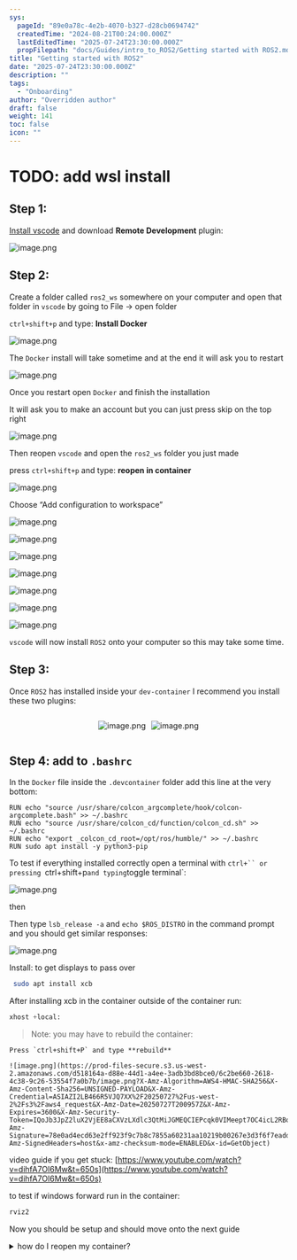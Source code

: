 ```yaml
---
sys:
  pageId: "89e0a78c-4e2b-4070-b327-d28cb0694742"
  createdTime: "2024-08-21T00:24:00.000Z"
  lastEditedTime: "2025-07-24T23:30:00.000Z"
  propFilepath: "docs/Guides/intro_to_ROS2/Getting started with ROS2.md"
title: "Getting started with ROS2"
date: "2025-07-24T23:30:00.000Z"
description: ""
tags:
  - "Onboarding"
author: "Overridden author"
draft: false
weight: 141
toc: false
icon: ""
---
```


# TODO: add wsl install

## Step 1:

[Install vscode](https://code.visualstudio.com/download) and download **Remote Development** plugin:

![image.png](https://prod-files-secure.s3.us-west-2.amazonaws.com/d518164a-d88e-44d1-a4ee-3adb3bd8bce0/efb52993-1881-4a40-b95e-6f020334f022/image.png?X-Amz-Algorithm=AWS4-HMAC-SHA256&X-Amz-Content-Sha256=UNSIGNED-PAYLOAD&X-Amz-Credential=ASIAZI2LB4667YS4WK47%2F20250727%2Fus-west-2%2Fs3%2Faws4_request&X-Amz-Date=20250727T200952Z&X-Amz-Expires=3600&X-Amz-Security-Token=IQoJb3JpZ2luX2VjEE8aCXVzLXdlc3QtMiJGMEQCIA1BJvqrZF%2Fb6c1icw9KTi4z1CWiASxDhm2dBP5YuobHAiBMg%2FR0nI8cllShZrCtqhKAC1op%2F3gLUEDd47BvN%2FuQAyr%2FAwh4EAAaDDYzNzQyMzE4MzgwNSIMI%2BUvaCJouX8Km8pkKtwD4AZadpcd3nGv82lFU8%2Bg6rKjnBevlylhkRY5Gf5yV7zcHI0PAspYIRe4t%2Fd5V1qBaQKWB1iJOTtyXwexkzGRqIUQdGnfSOP6OBPStkSFhUj7kI5smd6sMs5MNuY95vOl%2F905J%2FOI8nxkgDJyS2lu1SDs%2FqbyBEUTyQGR8Up948N3rJU4SZ6nyaKQlfAe1QZ1y6%2FPOwx1xgkYDxOL6HS%2Boxt%2BDyyBaQcuhTTFqlyjqqof1NxnNpzxmPxpIOU1uYjOlfNS6rwkWHaO5Aq2XFwTpYb7qVRjw7iYGk4EzX8LUvN2XaWe0gYrUGPozOfluCbqhZWMHV%2ByvXZpBsIDcmV7bI1fWx%2B%2FbYFfXF69YSeH%2FvOhM2Z1cP9yPtqwbN9g8qDZ%2BBkzJhRky5Ip348TeK6Z3sFTiLKQohZVrPRIAfFHs1LQ7%2BhsXOSUXVZevzdmDJxZKlC5YZG2hkWJTElhUX9IN3aKPk%2FJCA53sBsEFOWGRQrPaYfGnULsYWXgu0PMAQLD5yJWv9AAirwNA5EGzDwbFerZSDEHJCtXGghOvBDBXf264CtPvH1Gg63kCBvYa1I1X0ZIDqutX79%2FT94u8oEJTjcRnfAoTNbergzJnW5rF0OM1%2B82pHVUayFFPpMwlYOZxAY6pgFv3CDzF92ljaUJY9Et0qeMl0%2BOh6T%2FCb2xn2mCquocsbXqxOhNPLt7lyRqS6rWeEf3PFljUphKwEr17K5Yhv0bUT19%2BR4l6vBGjPe92InnNNL2OLY%2FK9WQs0aaCS1DCo4Iaj8BHg2qPjj8TPjAxi7Ach1%2F5O11fMUDfvheUvdW%2BokInLp%2BUa2Sgp6mcqLTapb5JnCQMsPG45dKtZvrKVlAF%2BVFbfTG&X-Amz-Signature=eaf4db6a5552cf7400d3e61b64d380d08f25c24a6304cf2c3accf833193a2638&X-Amz-SignedHeaders=host&x-amz-checksum-mode=ENABLED&x-id=GetObject)

## Step 2:

Create a folder called `ros2_ws` somewhere on your computer and open that folder in `vscode` by going to File → open folder 

`ctrl+shift+p` and type: **Install Docker**

![image.png](https://prod-files-secure.s3.us-west-2.amazonaws.com/d518164a-d88e-44d1-a4ee-3adb3bd8bce0/2269dc0e-1cd5-47ff-bceb-c04ad9b2eab0/image.png?X-Amz-Algorithm=AWS4-HMAC-SHA256&X-Amz-Content-Sha256=UNSIGNED-PAYLOAD&X-Amz-Credential=ASIAZI2LB4667YS4WK47%2F20250727%2Fus-west-2%2Fs3%2Faws4_request&X-Amz-Date=20250727T200952Z&X-Amz-Expires=3600&X-Amz-Security-Token=IQoJb3JpZ2luX2VjEE8aCXVzLXdlc3QtMiJGMEQCIA1BJvqrZF%2Fb6c1icw9KTi4z1CWiASxDhm2dBP5YuobHAiBMg%2FR0nI8cllShZrCtqhKAC1op%2F3gLUEDd47BvN%2FuQAyr%2FAwh4EAAaDDYzNzQyMzE4MzgwNSIMI%2BUvaCJouX8Km8pkKtwD4AZadpcd3nGv82lFU8%2Bg6rKjnBevlylhkRY5Gf5yV7zcHI0PAspYIRe4t%2Fd5V1qBaQKWB1iJOTtyXwexkzGRqIUQdGnfSOP6OBPStkSFhUj7kI5smd6sMs5MNuY95vOl%2F905J%2FOI8nxkgDJyS2lu1SDs%2FqbyBEUTyQGR8Up948N3rJU4SZ6nyaKQlfAe1QZ1y6%2FPOwx1xgkYDxOL6HS%2Boxt%2BDyyBaQcuhTTFqlyjqqof1NxnNpzxmPxpIOU1uYjOlfNS6rwkWHaO5Aq2XFwTpYb7qVRjw7iYGk4EzX8LUvN2XaWe0gYrUGPozOfluCbqhZWMHV%2ByvXZpBsIDcmV7bI1fWx%2B%2FbYFfXF69YSeH%2FvOhM2Z1cP9yPtqwbN9g8qDZ%2BBkzJhRky5Ip348TeK6Z3sFTiLKQohZVrPRIAfFHs1LQ7%2BhsXOSUXVZevzdmDJxZKlC5YZG2hkWJTElhUX9IN3aKPk%2FJCA53sBsEFOWGRQrPaYfGnULsYWXgu0PMAQLD5yJWv9AAirwNA5EGzDwbFerZSDEHJCtXGghOvBDBXf264CtPvH1Gg63kCBvYa1I1X0ZIDqutX79%2FT94u8oEJTjcRnfAoTNbergzJnW5rF0OM1%2B82pHVUayFFPpMwlYOZxAY6pgFv3CDzF92ljaUJY9Et0qeMl0%2BOh6T%2FCb2xn2mCquocsbXqxOhNPLt7lyRqS6rWeEf3PFljUphKwEr17K5Yhv0bUT19%2BR4l6vBGjPe92InnNNL2OLY%2FK9WQs0aaCS1DCo4Iaj8BHg2qPjj8TPjAxi7Ach1%2F5O11fMUDfvheUvdW%2BokInLp%2BUa2Sgp6mcqLTapb5JnCQMsPG45dKtZvrKVlAF%2BVFbfTG&X-Amz-Signature=ec7db3c8b14d7bd229d4eb55de8cf2330e752c15388fd5f11fe3ed1bed74ce0c&X-Amz-SignedHeaders=host&x-amz-checksum-mode=ENABLED&x-id=GetObject)

The `Docker` install will take sometime and at the end it will ask you to restart

![image.png](https://prod-files-secure.s3.us-west-2.amazonaws.com/d518164a-d88e-44d1-a4ee-3adb3bd8bce0/ed233f78-be33-4b1f-b89c-9c346c0e961e/image.png?X-Amz-Algorithm=AWS4-HMAC-SHA256&X-Amz-Content-Sha256=UNSIGNED-PAYLOAD&X-Amz-Credential=ASIAZI2LB4667YS4WK47%2F20250727%2Fus-west-2%2Fs3%2Faws4_request&X-Amz-Date=20250727T200952Z&X-Amz-Expires=3600&X-Amz-Security-Token=IQoJb3JpZ2luX2VjEE8aCXVzLXdlc3QtMiJGMEQCIA1BJvqrZF%2Fb6c1icw9KTi4z1CWiASxDhm2dBP5YuobHAiBMg%2FR0nI8cllShZrCtqhKAC1op%2F3gLUEDd47BvN%2FuQAyr%2FAwh4EAAaDDYzNzQyMzE4MzgwNSIMI%2BUvaCJouX8Km8pkKtwD4AZadpcd3nGv82lFU8%2Bg6rKjnBevlylhkRY5Gf5yV7zcHI0PAspYIRe4t%2Fd5V1qBaQKWB1iJOTtyXwexkzGRqIUQdGnfSOP6OBPStkSFhUj7kI5smd6sMs5MNuY95vOl%2F905J%2FOI8nxkgDJyS2lu1SDs%2FqbyBEUTyQGR8Up948N3rJU4SZ6nyaKQlfAe1QZ1y6%2FPOwx1xgkYDxOL6HS%2Boxt%2BDyyBaQcuhTTFqlyjqqof1NxnNpzxmPxpIOU1uYjOlfNS6rwkWHaO5Aq2XFwTpYb7qVRjw7iYGk4EzX8LUvN2XaWe0gYrUGPozOfluCbqhZWMHV%2ByvXZpBsIDcmV7bI1fWx%2B%2FbYFfXF69YSeH%2FvOhM2Z1cP9yPtqwbN9g8qDZ%2BBkzJhRky5Ip348TeK6Z3sFTiLKQohZVrPRIAfFHs1LQ7%2BhsXOSUXVZevzdmDJxZKlC5YZG2hkWJTElhUX9IN3aKPk%2FJCA53sBsEFOWGRQrPaYfGnULsYWXgu0PMAQLD5yJWv9AAirwNA5EGzDwbFerZSDEHJCtXGghOvBDBXf264CtPvH1Gg63kCBvYa1I1X0ZIDqutX79%2FT94u8oEJTjcRnfAoTNbergzJnW5rF0OM1%2B82pHVUayFFPpMwlYOZxAY6pgFv3CDzF92ljaUJY9Et0qeMl0%2BOh6T%2FCb2xn2mCquocsbXqxOhNPLt7lyRqS6rWeEf3PFljUphKwEr17K5Yhv0bUT19%2BR4l6vBGjPe92InnNNL2OLY%2FK9WQs0aaCS1DCo4Iaj8BHg2qPjj8TPjAxi7Ach1%2F5O11fMUDfvheUvdW%2BokInLp%2BUa2Sgp6mcqLTapb5JnCQMsPG45dKtZvrKVlAF%2BVFbfTG&X-Amz-Signature=a6e0e65742886963075a6d88b54054fb249f833f9b9eb229a6479b84f7b9486c&X-Amz-SignedHeaders=host&x-amz-checksum-mode=ENABLED&x-id=GetObject)

Once you restart open `Docker` and finish the installation

It will ask you to make an account but you can just press skip on the top right

![image.png](https://prod-files-secure.s3.us-west-2.amazonaws.com/d518164a-d88e-44d1-a4ee-3adb3bd8bce0/21010ad9-1659-4fd9-9f59-9932a09b2a3d/image.png?X-Amz-Algorithm=AWS4-HMAC-SHA256&X-Amz-Content-Sha256=UNSIGNED-PAYLOAD&X-Amz-Credential=ASIAZI2LB4667YS4WK47%2F20250727%2Fus-west-2%2Fs3%2Faws4_request&X-Amz-Date=20250727T200952Z&X-Amz-Expires=3600&X-Amz-Security-Token=IQoJb3JpZ2luX2VjEE8aCXVzLXdlc3QtMiJGMEQCIA1BJvqrZF%2Fb6c1icw9KTi4z1CWiASxDhm2dBP5YuobHAiBMg%2FR0nI8cllShZrCtqhKAC1op%2F3gLUEDd47BvN%2FuQAyr%2FAwh4EAAaDDYzNzQyMzE4MzgwNSIMI%2BUvaCJouX8Km8pkKtwD4AZadpcd3nGv82lFU8%2Bg6rKjnBevlylhkRY5Gf5yV7zcHI0PAspYIRe4t%2Fd5V1qBaQKWB1iJOTtyXwexkzGRqIUQdGnfSOP6OBPStkSFhUj7kI5smd6sMs5MNuY95vOl%2F905J%2FOI8nxkgDJyS2lu1SDs%2FqbyBEUTyQGR8Up948N3rJU4SZ6nyaKQlfAe1QZ1y6%2FPOwx1xgkYDxOL6HS%2Boxt%2BDyyBaQcuhTTFqlyjqqof1NxnNpzxmPxpIOU1uYjOlfNS6rwkWHaO5Aq2XFwTpYb7qVRjw7iYGk4EzX8LUvN2XaWe0gYrUGPozOfluCbqhZWMHV%2ByvXZpBsIDcmV7bI1fWx%2B%2FbYFfXF69YSeH%2FvOhM2Z1cP9yPtqwbN9g8qDZ%2BBkzJhRky5Ip348TeK6Z3sFTiLKQohZVrPRIAfFHs1LQ7%2BhsXOSUXVZevzdmDJxZKlC5YZG2hkWJTElhUX9IN3aKPk%2FJCA53sBsEFOWGRQrPaYfGnULsYWXgu0PMAQLD5yJWv9AAirwNA5EGzDwbFerZSDEHJCtXGghOvBDBXf264CtPvH1Gg63kCBvYa1I1X0ZIDqutX79%2FT94u8oEJTjcRnfAoTNbergzJnW5rF0OM1%2B82pHVUayFFPpMwlYOZxAY6pgFv3CDzF92ljaUJY9Et0qeMl0%2BOh6T%2FCb2xn2mCquocsbXqxOhNPLt7lyRqS6rWeEf3PFljUphKwEr17K5Yhv0bUT19%2BR4l6vBGjPe92InnNNL2OLY%2FK9WQs0aaCS1DCo4Iaj8BHg2qPjj8TPjAxi7Ach1%2F5O11fMUDfvheUvdW%2BokInLp%2BUa2Sgp6mcqLTapb5JnCQMsPG45dKtZvrKVlAF%2BVFbfTG&X-Amz-Signature=9598e288a5053019a4e14ed19910ac4fa8e99eef158f0c23f95d97dedfca090f&X-Amz-SignedHeaders=host&x-amz-checksum-mode=ENABLED&x-id=GetObject)

Then reopen `vscode` and open the `ros2_ws` folder you just made

press `ctrl+shift+p` and type: **reopen in container**

![image.png](https://prod-files-secure.s3.us-west-2.amazonaws.com/d518164a-d88e-44d1-a4ee-3adb3bd8bce0/4e93b8c2-41ad-488c-8095-c74205196118/image.png?X-Amz-Algorithm=AWS4-HMAC-SHA256&X-Amz-Content-Sha256=UNSIGNED-PAYLOAD&X-Amz-Credential=ASIAZI2LB4667YS4WK47%2F20250727%2Fus-west-2%2Fs3%2Faws4_request&X-Amz-Date=20250727T200952Z&X-Amz-Expires=3600&X-Amz-Security-Token=IQoJb3JpZ2luX2VjEE8aCXVzLXdlc3QtMiJGMEQCIA1BJvqrZF%2Fb6c1icw9KTi4z1CWiASxDhm2dBP5YuobHAiBMg%2FR0nI8cllShZrCtqhKAC1op%2F3gLUEDd47BvN%2FuQAyr%2FAwh4EAAaDDYzNzQyMzE4MzgwNSIMI%2BUvaCJouX8Km8pkKtwD4AZadpcd3nGv82lFU8%2Bg6rKjnBevlylhkRY5Gf5yV7zcHI0PAspYIRe4t%2Fd5V1qBaQKWB1iJOTtyXwexkzGRqIUQdGnfSOP6OBPStkSFhUj7kI5smd6sMs5MNuY95vOl%2F905J%2FOI8nxkgDJyS2lu1SDs%2FqbyBEUTyQGR8Up948N3rJU4SZ6nyaKQlfAe1QZ1y6%2FPOwx1xgkYDxOL6HS%2Boxt%2BDyyBaQcuhTTFqlyjqqof1NxnNpzxmPxpIOU1uYjOlfNS6rwkWHaO5Aq2XFwTpYb7qVRjw7iYGk4EzX8LUvN2XaWe0gYrUGPozOfluCbqhZWMHV%2ByvXZpBsIDcmV7bI1fWx%2B%2FbYFfXF69YSeH%2FvOhM2Z1cP9yPtqwbN9g8qDZ%2BBkzJhRky5Ip348TeK6Z3sFTiLKQohZVrPRIAfFHs1LQ7%2BhsXOSUXVZevzdmDJxZKlC5YZG2hkWJTElhUX9IN3aKPk%2FJCA53sBsEFOWGRQrPaYfGnULsYWXgu0PMAQLD5yJWv9AAirwNA5EGzDwbFerZSDEHJCtXGghOvBDBXf264CtPvH1Gg63kCBvYa1I1X0ZIDqutX79%2FT94u8oEJTjcRnfAoTNbergzJnW5rF0OM1%2B82pHVUayFFPpMwlYOZxAY6pgFv3CDzF92ljaUJY9Et0qeMl0%2BOh6T%2FCb2xn2mCquocsbXqxOhNPLt7lyRqS6rWeEf3PFljUphKwEr17K5Yhv0bUT19%2BR4l6vBGjPe92InnNNL2OLY%2FK9WQs0aaCS1DCo4Iaj8BHg2qPjj8TPjAxi7Ach1%2F5O11fMUDfvheUvdW%2BokInLp%2BUa2Sgp6mcqLTapb5JnCQMsPG45dKtZvrKVlAF%2BVFbfTG&X-Amz-Signature=60f820b610f7b277afa805a69d835a88776e79a395ab7ce2662231ba6cf30232&X-Amz-SignedHeaders=host&x-amz-checksum-mode=ENABLED&x-id=GetObject)

Choose “Add configuration to workspace”

![image.png](https://prod-files-secure.s3.us-west-2.amazonaws.com/d518164a-d88e-44d1-a4ee-3adb3bd8bce0/9560b282-5060-4989-ba37-97e7b2c22476/image.png?X-Amz-Algorithm=AWS4-HMAC-SHA256&X-Amz-Content-Sha256=UNSIGNED-PAYLOAD&X-Amz-Credential=ASIAZI2LB4667YS4WK47%2F20250727%2Fus-west-2%2Fs3%2Faws4_request&X-Amz-Date=20250727T200952Z&X-Amz-Expires=3600&X-Amz-Security-Token=IQoJb3JpZ2luX2VjEE8aCXVzLXdlc3QtMiJGMEQCIA1BJvqrZF%2Fb6c1icw9KTi4z1CWiASxDhm2dBP5YuobHAiBMg%2FR0nI8cllShZrCtqhKAC1op%2F3gLUEDd47BvN%2FuQAyr%2FAwh4EAAaDDYzNzQyMzE4MzgwNSIMI%2BUvaCJouX8Km8pkKtwD4AZadpcd3nGv82lFU8%2Bg6rKjnBevlylhkRY5Gf5yV7zcHI0PAspYIRe4t%2Fd5V1qBaQKWB1iJOTtyXwexkzGRqIUQdGnfSOP6OBPStkSFhUj7kI5smd6sMs5MNuY95vOl%2F905J%2FOI8nxkgDJyS2lu1SDs%2FqbyBEUTyQGR8Up948N3rJU4SZ6nyaKQlfAe1QZ1y6%2FPOwx1xgkYDxOL6HS%2Boxt%2BDyyBaQcuhTTFqlyjqqof1NxnNpzxmPxpIOU1uYjOlfNS6rwkWHaO5Aq2XFwTpYb7qVRjw7iYGk4EzX8LUvN2XaWe0gYrUGPozOfluCbqhZWMHV%2ByvXZpBsIDcmV7bI1fWx%2B%2FbYFfXF69YSeH%2FvOhM2Z1cP9yPtqwbN9g8qDZ%2BBkzJhRky5Ip348TeK6Z3sFTiLKQohZVrPRIAfFHs1LQ7%2BhsXOSUXVZevzdmDJxZKlC5YZG2hkWJTElhUX9IN3aKPk%2FJCA53sBsEFOWGRQrPaYfGnULsYWXgu0PMAQLD5yJWv9AAirwNA5EGzDwbFerZSDEHJCtXGghOvBDBXf264CtPvH1Gg63kCBvYa1I1X0ZIDqutX79%2FT94u8oEJTjcRnfAoTNbergzJnW5rF0OM1%2B82pHVUayFFPpMwlYOZxAY6pgFv3CDzF92ljaUJY9Et0qeMl0%2BOh6T%2FCb2xn2mCquocsbXqxOhNPLt7lyRqS6rWeEf3PFljUphKwEr17K5Yhv0bUT19%2BR4l6vBGjPe92InnNNL2OLY%2FK9WQs0aaCS1DCo4Iaj8BHg2qPjj8TPjAxi7Ach1%2F5O11fMUDfvheUvdW%2BokInLp%2BUa2Sgp6mcqLTapb5JnCQMsPG45dKtZvrKVlAF%2BVFbfTG&X-Amz-Signature=65f603972d11359562f33464f3fcdc0ec7d6461d65f36ac027dcd63a8a17c1b4&X-Amz-SignedHeaders=host&x-amz-checksum-mode=ENABLED&x-id=GetObject)

![image.png](https://prod-files-secure.s3.us-west-2.amazonaws.com/d518164a-d88e-44d1-a4ee-3adb3bd8bce0/2ee63f81-886b-48e8-a553-dc6e5eac99e4/image.png?X-Amz-Algorithm=AWS4-HMAC-SHA256&X-Amz-Content-Sha256=UNSIGNED-PAYLOAD&X-Amz-Credential=ASIAZI2LB4667YS4WK47%2F20250727%2Fus-west-2%2Fs3%2Faws4_request&X-Amz-Date=20250727T200952Z&X-Amz-Expires=3600&X-Amz-Security-Token=IQoJb3JpZ2luX2VjEE8aCXVzLXdlc3QtMiJGMEQCIA1BJvqrZF%2Fb6c1icw9KTi4z1CWiASxDhm2dBP5YuobHAiBMg%2FR0nI8cllShZrCtqhKAC1op%2F3gLUEDd47BvN%2FuQAyr%2FAwh4EAAaDDYzNzQyMzE4MzgwNSIMI%2BUvaCJouX8Km8pkKtwD4AZadpcd3nGv82lFU8%2Bg6rKjnBevlylhkRY5Gf5yV7zcHI0PAspYIRe4t%2Fd5V1qBaQKWB1iJOTtyXwexkzGRqIUQdGnfSOP6OBPStkSFhUj7kI5smd6sMs5MNuY95vOl%2F905J%2FOI8nxkgDJyS2lu1SDs%2FqbyBEUTyQGR8Up948N3rJU4SZ6nyaKQlfAe1QZ1y6%2FPOwx1xgkYDxOL6HS%2Boxt%2BDyyBaQcuhTTFqlyjqqof1NxnNpzxmPxpIOU1uYjOlfNS6rwkWHaO5Aq2XFwTpYb7qVRjw7iYGk4EzX8LUvN2XaWe0gYrUGPozOfluCbqhZWMHV%2ByvXZpBsIDcmV7bI1fWx%2B%2FbYFfXF69YSeH%2FvOhM2Z1cP9yPtqwbN9g8qDZ%2BBkzJhRky5Ip348TeK6Z3sFTiLKQohZVrPRIAfFHs1LQ7%2BhsXOSUXVZevzdmDJxZKlC5YZG2hkWJTElhUX9IN3aKPk%2FJCA53sBsEFOWGRQrPaYfGnULsYWXgu0PMAQLD5yJWv9AAirwNA5EGzDwbFerZSDEHJCtXGghOvBDBXf264CtPvH1Gg63kCBvYa1I1X0ZIDqutX79%2FT94u8oEJTjcRnfAoTNbergzJnW5rF0OM1%2B82pHVUayFFPpMwlYOZxAY6pgFv3CDzF92ljaUJY9Et0qeMl0%2BOh6T%2FCb2xn2mCquocsbXqxOhNPLt7lyRqS6rWeEf3PFljUphKwEr17K5Yhv0bUT19%2BR4l6vBGjPe92InnNNL2OLY%2FK9WQs0aaCS1DCo4Iaj8BHg2qPjj8TPjAxi7Ach1%2F5O11fMUDfvheUvdW%2BokInLp%2BUa2Sgp6mcqLTapb5JnCQMsPG45dKtZvrKVlAF%2BVFbfTG&X-Amz-Signature=f2f15c02ca8df4b1d6d0a727565a0cd5e0452a20e11cd7d272a69818313806f5&X-Amz-SignedHeaders=host&x-amz-checksum-mode=ENABLED&x-id=GetObject)

![image.png](https://prod-files-secure.s3.us-west-2.amazonaws.com/d518164a-d88e-44d1-a4ee-3adb3bd8bce0/e0fd626c-c8b6-4b2c-95d1-fa4c26514504/image.png?X-Amz-Algorithm=AWS4-HMAC-SHA256&X-Amz-Content-Sha256=UNSIGNED-PAYLOAD&X-Amz-Credential=ASIAZI2LB4667YS4WK47%2F20250727%2Fus-west-2%2Fs3%2Faws4_request&X-Amz-Date=20250727T200952Z&X-Amz-Expires=3600&X-Amz-Security-Token=IQoJb3JpZ2luX2VjEE8aCXVzLXdlc3QtMiJGMEQCIA1BJvqrZF%2Fb6c1icw9KTi4z1CWiASxDhm2dBP5YuobHAiBMg%2FR0nI8cllShZrCtqhKAC1op%2F3gLUEDd47BvN%2FuQAyr%2FAwh4EAAaDDYzNzQyMzE4MzgwNSIMI%2BUvaCJouX8Km8pkKtwD4AZadpcd3nGv82lFU8%2Bg6rKjnBevlylhkRY5Gf5yV7zcHI0PAspYIRe4t%2Fd5V1qBaQKWB1iJOTtyXwexkzGRqIUQdGnfSOP6OBPStkSFhUj7kI5smd6sMs5MNuY95vOl%2F905J%2FOI8nxkgDJyS2lu1SDs%2FqbyBEUTyQGR8Up948N3rJU4SZ6nyaKQlfAe1QZ1y6%2FPOwx1xgkYDxOL6HS%2Boxt%2BDyyBaQcuhTTFqlyjqqof1NxnNpzxmPxpIOU1uYjOlfNS6rwkWHaO5Aq2XFwTpYb7qVRjw7iYGk4EzX8LUvN2XaWe0gYrUGPozOfluCbqhZWMHV%2ByvXZpBsIDcmV7bI1fWx%2B%2FbYFfXF69YSeH%2FvOhM2Z1cP9yPtqwbN9g8qDZ%2BBkzJhRky5Ip348TeK6Z3sFTiLKQohZVrPRIAfFHs1LQ7%2BhsXOSUXVZevzdmDJxZKlC5YZG2hkWJTElhUX9IN3aKPk%2FJCA53sBsEFOWGRQrPaYfGnULsYWXgu0PMAQLD5yJWv9AAirwNA5EGzDwbFerZSDEHJCtXGghOvBDBXf264CtPvH1Gg63kCBvYa1I1X0ZIDqutX79%2FT94u8oEJTjcRnfAoTNbergzJnW5rF0OM1%2B82pHVUayFFPpMwlYOZxAY6pgFv3CDzF92ljaUJY9Et0qeMl0%2BOh6T%2FCb2xn2mCquocsbXqxOhNPLt7lyRqS6rWeEf3PFljUphKwEr17K5Yhv0bUT19%2BR4l6vBGjPe92InnNNL2OLY%2FK9WQs0aaCS1DCo4Iaj8BHg2qPjj8TPjAxi7Ach1%2F5O11fMUDfvheUvdW%2BokInLp%2BUa2Sgp6mcqLTapb5JnCQMsPG45dKtZvrKVlAF%2BVFbfTG&X-Amz-Signature=8887e7390d337c30006387eaf9c09827ed5cca763a542c74d5e3d4c544ca7848&X-Amz-SignedHeaders=host&x-amz-checksum-mode=ENABLED&x-id=GetObject)

![image.png](https://prod-files-secure.s3.us-west-2.amazonaws.com/d518164a-d88e-44d1-a4ee-3adb3bd8bce0/a2e13f50-d2ab-4719-a4c2-7ced634bfc9d/image.png?X-Amz-Algorithm=AWS4-HMAC-SHA256&X-Amz-Content-Sha256=UNSIGNED-PAYLOAD&X-Amz-Credential=ASIAZI2LB4667YS4WK47%2F20250727%2Fus-west-2%2Fs3%2Faws4_request&X-Amz-Date=20250727T200952Z&X-Amz-Expires=3600&X-Amz-Security-Token=IQoJb3JpZ2luX2VjEE8aCXVzLXdlc3QtMiJGMEQCIA1BJvqrZF%2Fb6c1icw9KTi4z1CWiASxDhm2dBP5YuobHAiBMg%2FR0nI8cllShZrCtqhKAC1op%2F3gLUEDd47BvN%2FuQAyr%2FAwh4EAAaDDYzNzQyMzE4MzgwNSIMI%2BUvaCJouX8Km8pkKtwD4AZadpcd3nGv82lFU8%2Bg6rKjnBevlylhkRY5Gf5yV7zcHI0PAspYIRe4t%2Fd5V1qBaQKWB1iJOTtyXwexkzGRqIUQdGnfSOP6OBPStkSFhUj7kI5smd6sMs5MNuY95vOl%2F905J%2FOI8nxkgDJyS2lu1SDs%2FqbyBEUTyQGR8Up948N3rJU4SZ6nyaKQlfAe1QZ1y6%2FPOwx1xgkYDxOL6HS%2Boxt%2BDyyBaQcuhTTFqlyjqqof1NxnNpzxmPxpIOU1uYjOlfNS6rwkWHaO5Aq2XFwTpYb7qVRjw7iYGk4EzX8LUvN2XaWe0gYrUGPozOfluCbqhZWMHV%2ByvXZpBsIDcmV7bI1fWx%2B%2FbYFfXF69YSeH%2FvOhM2Z1cP9yPtqwbN9g8qDZ%2BBkzJhRky5Ip348TeK6Z3sFTiLKQohZVrPRIAfFHs1LQ7%2BhsXOSUXVZevzdmDJxZKlC5YZG2hkWJTElhUX9IN3aKPk%2FJCA53sBsEFOWGRQrPaYfGnULsYWXgu0PMAQLD5yJWv9AAirwNA5EGzDwbFerZSDEHJCtXGghOvBDBXf264CtPvH1Gg63kCBvYa1I1X0ZIDqutX79%2FT94u8oEJTjcRnfAoTNbergzJnW5rF0OM1%2B82pHVUayFFPpMwlYOZxAY6pgFv3CDzF92ljaUJY9Et0qeMl0%2BOh6T%2FCb2xn2mCquocsbXqxOhNPLt7lyRqS6rWeEf3PFljUphKwEr17K5Yhv0bUT19%2BR4l6vBGjPe92InnNNL2OLY%2FK9WQs0aaCS1DCo4Iaj8BHg2qPjj8TPjAxi7Ach1%2F5O11fMUDfvheUvdW%2BokInLp%2BUa2Sgp6mcqLTapb5JnCQMsPG45dKtZvrKVlAF%2BVFbfTG&X-Amz-Signature=ce631c5f908ecce16603a9e194be8cce7f04af631c5a4dab941dd96da30b3c4f&X-Amz-SignedHeaders=host&x-amz-checksum-mode=ENABLED&x-id=GetObject)

![image.png](https://prod-files-secure.s3.us-west-2.amazonaws.com/d518164a-d88e-44d1-a4ee-3adb3bd8bce0/6cc478ad-aaba-4bf7-9fcc-403277ab896c/image.png?X-Amz-Algorithm=AWS4-HMAC-SHA256&X-Amz-Content-Sha256=UNSIGNED-PAYLOAD&X-Amz-Credential=ASIAZI2LB4667YS4WK47%2F20250727%2Fus-west-2%2Fs3%2Faws4_request&X-Amz-Date=20250727T200952Z&X-Amz-Expires=3600&X-Amz-Security-Token=IQoJb3JpZ2luX2VjEE8aCXVzLXdlc3QtMiJGMEQCIA1BJvqrZF%2Fb6c1icw9KTi4z1CWiASxDhm2dBP5YuobHAiBMg%2FR0nI8cllShZrCtqhKAC1op%2F3gLUEDd47BvN%2FuQAyr%2FAwh4EAAaDDYzNzQyMzE4MzgwNSIMI%2BUvaCJouX8Km8pkKtwD4AZadpcd3nGv82lFU8%2Bg6rKjnBevlylhkRY5Gf5yV7zcHI0PAspYIRe4t%2Fd5V1qBaQKWB1iJOTtyXwexkzGRqIUQdGnfSOP6OBPStkSFhUj7kI5smd6sMs5MNuY95vOl%2F905J%2FOI8nxkgDJyS2lu1SDs%2FqbyBEUTyQGR8Up948N3rJU4SZ6nyaKQlfAe1QZ1y6%2FPOwx1xgkYDxOL6HS%2Boxt%2BDyyBaQcuhTTFqlyjqqof1NxnNpzxmPxpIOU1uYjOlfNS6rwkWHaO5Aq2XFwTpYb7qVRjw7iYGk4EzX8LUvN2XaWe0gYrUGPozOfluCbqhZWMHV%2ByvXZpBsIDcmV7bI1fWx%2B%2FbYFfXF69YSeH%2FvOhM2Z1cP9yPtqwbN9g8qDZ%2BBkzJhRky5Ip348TeK6Z3sFTiLKQohZVrPRIAfFHs1LQ7%2BhsXOSUXVZevzdmDJxZKlC5YZG2hkWJTElhUX9IN3aKPk%2FJCA53sBsEFOWGRQrPaYfGnULsYWXgu0PMAQLD5yJWv9AAirwNA5EGzDwbFerZSDEHJCtXGghOvBDBXf264CtPvH1Gg63kCBvYa1I1X0ZIDqutX79%2FT94u8oEJTjcRnfAoTNbergzJnW5rF0OM1%2B82pHVUayFFPpMwlYOZxAY6pgFv3CDzF92ljaUJY9Et0qeMl0%2BOh6T%2FCb2xn2mCquocsbXqxOhNPLt7lyRqS6rWeEf3PFljUphKwEr17K5Yhv0bUT19%2BR4l6vBGjPe92InnNNL2OLY%2FK9WQs0aaCS1DCo4Iaj8BHg2qPjj8TPjAxi7Ach1%2F5O11fMUDfvheUvdW%2BokInLp%2BUa2Sgp6mcqLTapb5JnCQMsPG45dKtZvrKVlAF%2BVFbfTG&X-Amz-Signature=d4cf8738b3093cba1527e7b5c6ea386b2bc2dab338d360229a05c3381d558276&X-Amz-SignedHeaders=host&x-amz-checksum-mode=ENABLED&x-id=GetObject)

![image.png](https://prod-files-secure.s3.us-west-2.amazonaws.com/d518164a-d88e-44d1-a4ee-3adb3bd8bce0/53255b28-f75e-430f-b9e3-c0ac8577e42b/image.png?X-Amz-Algorithm=AWS4-HMAC-SHA256&X-Amz-Content-Sha256=UNSIGNED-PAYLOAD&X-Amz-Credential=ASIAZI2LB4667YS4WK47%2F20250727%2Fus-west-2%2Fs3%2Faws4_request&X-Amz-Date=20250727T200952Z&X-Amz-Expires=3600&X-Amz-Security-Token=IQoJb3JpZ2luX2VjEE8aCXVzLXdlc3QtMiJGMEQCIA1BJvqrZF%2Fb6c1icw9KTi4z1CWiASxDhm2dBP5YuobHAiBMg%2FR0nI8cllShZrCtqhKAC1op%2F3gLUEDd47BvN%2FuQAyr%2FAwh4EAAaDDYzNzQyMzE4MzgwNSIMI%2BUvaCJouX8Km8pkKtwD4AZadpcd3nGv82lFU8%2Bg6rKjnBevlylhkRY5Gf5yV7zcHI0PAspYIRe4t%2Fd5V1qBaQKWB1iJOTtyXwexkzGRqIUQdGnfSOP6OBPStkSFhUj7kI5smd6sMs5MNuY95vOl%2F905J%2FOI8nxkgDJyS2lu1SDs%2FqbyBEUTyQGR8Up948N3rJU4SZ6nyaKQlfAe1QZ1y6%2FPOwx1xgkYDxOL6HS%2Boxt%2BDyyBaQcuhTTFqlyjqqof1NxnNpzxmPxpIOU1uYjOlfNS6rwkWHaO5Aq2XFwTpYb7qVRjw7iYGk4EzX8LUvN2XaWe0gYrUGPozOfluCbqhZWMHV%2ByvXZpBsIDcmV7bI1fWx%2B%2FbYFfXF69YSeH%2FvOhM2Z1cP9yPtqwbN9g8qDZ%2BBkzJhRky5Ip348TeK6Z3sFTiLKQohZVrPRIAfFHs1LQ7%2BhsXOSUXVZevzdmDJxZKlC5YZG2hkWJTElhUX9IN3aKPk%2FJCA53sBsEFOWGRQrPaYfGnULsYWXgu0PMAQLD5yJWv9AAirwNA5EGzDwbFerZSDEHJCtXGghOvBDBXf264CtPvH1Gg63kCBvYa1I1X0ZIDqutX79%2FT94u8oEJTjcRnfAoTNbergzJnW5rF0OM1%2B82pHVUayFFPpMwlYOZxAY6pgFv3CDzF92ljaUJY9Et0qeMl0%2BOh6T%2FCb2xn2mCquocsbXqxOhNPLt7lyRqS6rWeEf3PFljUphKwEr17K5Yhv0bUT19%2BR4l6vBGjPe92InnNNL2OLY%2FK9WQs0aaCS1DCo4Iaj8BHg2qPjj8TPjAxi7Ach1%2F5O11fMUDfvheUvdW%2BokInLp%2BUa2Sgp6mcqLTapb5JnCQMsPG45dKtZvrKVlAF%2BVFbfTG&X-Amz-Signature=0e93741ec85cd05b9b0a3de4ad03a0102d1a5ad7aee4978d712e1bd6206cc2a7&X-Amz-SignedHeaders=host&x-amz-checksum-mode=ENABLED&x-id=GetObject)

![image.png](https://prod-files-secure.s3.us-west-2.amazonaws.com/d518164a-d88e-44d1-a4ee-3adb3bd8bce0/7c562767-5af9-4ffb-97d1-327bcdf4ee00/image.png?X-Amz-Algorithm=AWS4-HMAC-SHA256&X-Amz-Content-Sha256=UNSIGNED-PAYLOAD&X-Amz-Credential=ASIAZI2LB4667YS4WK47%2F20250727%2Fus-west-2%2Fs3%2Faws4_request&X-Amz-Date=20250727T200952Z&X-Amz-Expires=3600&X-Amz-Security-Token=IQoJb3JpZ2luX2VjEE8aCXVzLXdlc3QtMiJGMEQCIA1BJvqrZF%2Fb6c1icw9KTi4z1CWiASxDhm2dBP5YuobHAiBMg%2FR0nI8cllShZrCtqhKAC1op%2F3gLUEDd47BvN%2FuQAyr%2FAwh4EAAaDDYzNzQyMzE4MzgwNSIMI%2BUvaCJouX8Km8pkKtwD4AZadpcd3nGv82lFU8%2Bg6rKjnBevlylhkRY5Gf5yV7zcHI0PAspYIRe4t%2Fd5V1qBaQKWB1iJOTtyXwexkzGRqIUQdGnfSOP6OBPStkSFhUj7kI5smd6sMs5MNuY95vOl%2F905J%2FOI8nxkgDJyS2lu1SDs%2FqbyBEUTyQGR8Up948N3rJU4SZ6nyaKQlfAe1QZ1y6%2FPOwx1xgkYDxOL6HS%2Boxt%2BDyyBaQcuhTTFqlyjqqof1NxnNpzxmPxpIOU1uYjOlfNS6rwkWHaO5Aq2XFwTpYb7qVRjw7iYGk4EzX8LUvN2XaWe0gYrUGPozOfluCbqhZWMHV%2ByvXZpBsIDcmV7bI1fWx%2B%2FbYFfXF69YSeH%2FvOhM2Z1cP9yPtqwbN9g8qDZ%2BBkzJhRky5Ip348TeK6Z3sFTiLKQohZVrPRIAfFHs1LQ7%2BhsXOSUXVZevzdmDJxZKlC5YZG2hkWJTElhUX9IN3aKPk%2FJCA53sBsEFOWGRQrPaYfGnULsYWXgu0PMAQLD5yJWv9AAirwNA5EGzDwbFerZSDEHJCtXGghOvBDBXf264CtPvH1Gg63kCBvYa1I1X0ZIDqutX79%2FT94u8oEJTjcRnfAoTNbergzJnW5rF0OM1%2B82pHVUayFFPpMwlYOZxAY6pgFv3CDzF92ljaUJY9Et0qeMl0%2BOh6T%2FCb2xn2mCquocsbXqxOhNPLt7lyRqS6rWeEf3PFljUphKwEr17K5Yhv0bUT19%2BR4l6vBGjPe92InnNNL2OLY%2FK9WQs0aaCS1DCo4Iaj8BHg2qPjj8TPjAxi7Ach1%2F5O11fMUDfvheUvdW%2BokInLp%2BUa2Sgp6mcqLTapb5JnCQMsPG45dKtZvrKVlAF%2BVFbfTG&X-Amz-Signature=a8b3e7fda2017f7e023a1a75051b1b98e0d94597b1fa6946bd028ba88f5e7a57&X-Amz-SignedHeaders=host&x-amz-checksum-mode=ENABLED&x-id=GetObject)

`vscode` will now install `ROS2` onto your computer so this may take some time.

## Step 3:

Once `ROS2` has installed inside your `dev-container` I recommend you install these two plugins:

<div style="display: flex;flex-direction: row; column-gap:10px; max-width: 630px;justify-content: center;">
<div>

![image.png](https://prod-files-secure.s3.us-west-2.amazonaws.com/d518164a-d88e-44d1-a4ee-3adb3bd8bce0/3fc3d550-5a54-4ba1-ba6b-faa01cdb7369/image.png?X-Amz-Algorithm=AWS4-HMAC-SHA256&X-Amz-Content-Sha256=UNSIGNED-PAYLOAD&X-Amz-Credential=ASIAZI2LB4666PPETKK4%2F20250727%2Fus-west-2%2Fs3%2Faws4_request&X-Amz-Date=20250727T200955Z&X-Amz-Expires=3600&X-Amz-Security-Token=IQoJb3JpZ2luX2VjEE8aCXVzLXdlc3QtMiJHMEUCIQC%2B2nUtderSgWpYL%2BPHRHm5GrochA39G3dlgxOKXFtCpgIgUD6bUlDoSBKZn5C%2FDiJNqr5Qg2Pemkh1wQbw9Zaeb2Qq%2FwMIeBAAGgw2Mzc0MjMxODM4MDUiDPt1MqK4oF%2Budy%2BENSrcA8sFmvwopoAA8bd%2BGiQsiSDnNi99dC%2FLpgBcgehCl6mw%2Fdnw4kXm0tdGhAqq3%2B5I9tqGKfQVkQzQjgtL1OMS%2BfqMlAE4ATzB8QbuOKBxzzqTmWPr095jQK%2B3vMPkXzcCXMyl%2Fea7cnd%2BSWIWePO0eQOYJN%2BXpGQqApF1wblUVpzb1OnUq2XVYFa5IyywiaZEfAmExs3NsdYgLeMWdH548e7%2BgQ6jwgkWgYm0vuR%2B7q%2BfqIFCLZoHUp%2BTLiS7wTOtmYuUjUNsAaATEhh1jDobC6jHNxGeBl9H0Ij8Nbj7AZoK%2FSlq%2FVwsv4bzIccvowsh6ngNlqyXkmfDJqk2ZWwPHLVvt4F%2Fz8naX1aIYQbEmSwgn49KWDMZyor7hMju2QwJ6Ytppc%2FVkQ3uz79zGwWqELkkR%2B8UUcQi1jGYglEml4bqpo8w964O2Rub9Lvzt0%2FuqavPry6cioMcYH9XP0C35b0i1DbaESyLw3DNkY%2FAWx6Qk1%2BsXFyMUGhOReW8DSxexYWJtoKCr3fX67sJ%2BOQC%2FxjaX%2FYppICjMKCQfh2g9sBnbYg8Y%2BZJxlivGfLvG%2F7gN3bA7piGdtp6mI64T7TzF4InysQ3SOiGN5W3SlDk%2BdpQpX3PMxahQ2KIDkimMOr8mMQGOqUBUfUEdyPCZ%2Fn6gGqjRkwtRpfnHrThmHvECv7q4ctW1WgVVmn4YulB27Rz4tCax8uPC4xN0eFkNt3uohFeWC7lSm0hQvFIBa6NxIqZVGywtWM2OhrDjzV7l%2FDyYQfEstii1zb%2Bh12u2zdqmwEcP32G40piR76VDFizdbfqs%2BoQwrV3JkSo66SPVw9C6DEoJvoUxFAhGg3QLA7xnWG0O5kf4IEmaAqH&X-Amz-Signature=699f385420989704973974544406fc18abca28bb23b2638b51a1b7efea360fdb&X-Amz-SignedHeaders=host&x-amz-checksum-mode=ENABLED&x-id=GetObject)

</div>
<div>

![image.png](https://prod-files-secure.s3.us-west-2.amazonaws.com/d518164a-d88e-44d1-a4ee-3adb3bd8bce0/d994cc66-13c2-4093-a5a3-f84cf4601a82/image.png?X-Amz-Algorithm=AWS4-HMAC-SHA256&X-Amz-Content-Sha256=UNSIGNED-PAYLOAD&X-Amz-Credential=ASIAZI2LB466WZUPAUY3%2F20250727%2Fus-west-2%2Fs3%2Faws4_request&X-Amz-Date=20250727T200957Z&X-Amz-Expires=3600&X-Amz-Security-Token=IQoJb3JpZ2luX2VjEE8aCXVzLXdlc3QtMiJGMEQCIGSquq8xpHawLJEyAMSu4lPxBtzqfsWmoqZ9L6eIaGTUAiATWX5gEPGPokF%2BlkLUL9AFm0kCnMr%2FfN1fNlmqlQCZLyr%2FAwh4EAAaDDYzNzQyMzE4MzgwNSIMXy8JI7%2FoGxIwFeuoKtwDBNmxxfk28XF%2FekYZdKy6B8SuOaU4GqyglYbaSJXXR800sb2UcozIEFto7rgku%2F8GyiUoHCEg10IbIZ9%2F45ZlXzi5pCzsd8sHhDC3hCxq1%2FMm90gZYUwZLk1zLcfdkfuQQirb00lDjGv26lUJzJMiSFH8Gj2xZ%2F1%2FFKOymTZElRqAaiT19dcbvLNLjUPHlqkqF8b7lHeBvyYrm25nLy0bN%2Fg5sK64cfbCTymVajpnzuqcns%2BvJdOqsXJGc7CmIp321xDOOHwQOYmokV6LrKIycOIwg%2BdVRug82HUq3bn0ER7FUWjYFis3EBkVXcxbNEcJSKNckdo8t%2F1ohf7kyOSD1i14vcHtOBqywrvgz5hN%2Bo5HetW53MPt3kILkbMYExkS6SmTmE5hzLDYgzVbuzDbe9Pdu5bslf5BDqsOJP46yobUx8W8pfc2dM8aol0Oh95zIOUscqzPveRumxSYeyaDkrgPmf2VldsIXrIdfJy9qkRLH3MHp%2BCzKdd7AAuewl3i5HiatDKvpJ3z%2FFqy%2BGOZS9%2BxOO8636%2FMKLKyz%2FiN%2B8l0PH%2FE3wcQOKH9NLSBmcIeJawd6dz5Um8htUcEgBVzcAycQMt1VlqjthIwcL6oxNx%2FqVx%2BCu%2FX4pLV6tcwi%2F%2BYxAY6pgH1Z7aDqVxja%2BfFEaRQLy5JpcTnGwcLoVsEmwG2H3I71aFXlAquk5OafrUybyoliQK6OXC0BdT41NdNUVx%2Fw18B56hJPHKqLyv%2Bkhlh17OTnXQknfvzPrFFqYokj5DvjusmaldxVgfBLEsUh1VAXPwN2pHZLMfeSSdi9rW9dhsyhyN81fjwhxJ8rADklOAESM1U677rozOKNVDpE3u5zNYlURg%2FUGYI&X-Amz-Signature=f475520a1eb8a9538c1ff4634b38fcede15f74b08793e90ab89280ed5bcc609f&X-Amz-SignedHeaders=host&x-amz-checksum-mode=ENABLED&x-id=GetObject)

</div>
</div>

## Step 4: add to `.bashrc`

In the `Docker` file inside the `.devcontainer` folder add this line at the very bottom: 

```docker
RUN echo "source /usr/share/colcon_argcomplete/hook/colcon-argcomplete.bash" >> ~/.bashrc
RUN echo "source /usr/share/colcon_cd/function/colcon_cd.sh" >> ~/.bashrc
RUN echo "export _colcon_cd_root=/opt/ros/humble/" >> ~/.bashrc
RUN sudo apt install -y python3-pip 
```

To test if everything installed correctly open a terminal with `ctrl+`` or pressing `ctrl+shift+p` and typing `toggle terminal`:

![image.png](https://prod-files-secure.s3.us-west-2.amazonaws.com/d518164a-d88e-44d1-a4ee-3adb3bd8bce0/6a4943d8-b04e-4c02-9a58-775f3384d1a5/image.png?X-Amz-Algorithm=AWS4-HMAC-SHA256&X-Amz-Content-Sha256=UNSIGNED-PAYLOAD&X-Amz-Credential=ASIAZI2LB4667YS4WK47%2F20250727%2Fus-west-2%2Fs3%2Faws4_request&X-Amz-Date=20250727T200953Z&X-Amz-Expires=3600&X-Amz-Security-Token=IQoJb3JpZ2luX2VjEE8aCXVzLXdlc3QtMiJGMEQCIA1BJvqrZF%2Fb6c1icw9KTi4z1CWiASxDhm2dBP5YuobHAiBMg%2FR0nI8cllShZrCtqhKAC1op%2F3gLUEDd47BvN%2FuQAyr%2FAwh4EAAaDDYzNzQyMzE4MzgwNSIMI%2BUvaCJouX8Km8pkKtwD4AZadpcd3nGv82lFU8%2Bg6rKjnBevlylhkRY5Gf5yV7zcHI0PAspYIRe4t%2Fd5V1qBaQKWB1iJOTtyXwexkzGRqIUQdGnfSOP6OBPStkSFhUj7kI5smd6sMs5MNuY95vOl%2F905J%2FOI8nxkgDJyS2lu1SDs%2FqbyBEUTyQGR8Up948N3rJU4SZ6nyaKQlfAe1QZ1y6%2FPOwx1xgkYDxOL6HS%2Boxt%2BDyyBaQcuhTTFqlyjqqof1NxnNpzxmPxpIOU1uYjOlfNS6rwkWHaO5Aq2XFwTpYb7qVRjw7iYGk4EzX8LUvN2XaWe0gYrUGPozOfluCbqhZWMHV%2ByvXZpBsIDcmV7bI1fWx%2B%2FbYFfXF69YSeH%2FvOhM2Z1cP9yPtqwbN9g8qDZ%2BBkzJhRky5Ip348TeK6Z3sFTiLKQohZVrPRIAfFHs1LQ7%2BhsXOSUXVZevzdmDJxZKlC5YZG2hkWJTElhUX9IN3aKPk%2FJCA53sBsEFOWGRQrPaYfGnULsYWXgu0PMAQLD5yJWv9AAirwNA5EGzDwbFerZSDEHJCtXGghOvBDBXf264CtPvH1Gg63kCBvYa1I1X0ZIDqutX79%2FT94u8oEJTjcRnfAoTNbergzJnW5rF0OM1%2B82pHVUayFFPpMwlYOZxAY6pgFv3CDzF92ljaUJY9Et0qeMl0%2BOh6T%2FCb2xn2mCquocsbXqxOhNPLt7lyRqS6rWeEf3PFljUphKwEr17K5Yhv0bUT19%2BR4l6vBGjPe92InnNNL2OLY%2FK9WQs0aaCS1DCo4Iaj8BHg2qPjj8TPjAxi7Ach1%2F5O11fMUDfvheUvdW%2BokInLp%2BUa2Sgp6mcqLTapb5JnCQMsPG45dKtZvrKVlAF%2BVFbfTG&X-Amz-Signature=05751c2a64def48d5f7e4f9ea50b8b93426171c42c13acddf57cf990875f174c&X-Amz-SignedHeaders=host&x-amz-checksum-mode=ENABLED&x-id=GetObject)

then 

Then type `lsb_release -a` and `echo $ROS_DISTRO` in the command prompt and you should get similar responses:

![image.png](https://prod-files-secure.s3.us-west-2.amazonaws.com/d518164a-d88e-44d1-a4ee-3adb3bd8bce0/3e635dec-a805-4e85-8b9e-d000e5b71a4e/image.png?X-Amz-Algorithm=AWS4-HMAC-SHA256&X-Amz-Content-Sha256=UNSIGNED-PAYLOAD&X-Amz-Credential=ASIAZI2LB4667YS4WK47%2F20250727%2Fus-west-2%2Fs3%2Faws4_request&X-Amz-Date=20250727T200953Z&X-Amz-Expires=3600&X-Amz-Security-Token=IQoJb3JpZ2luX2VjEE8aCXVzLXdlc3QtMiJGMEQCIA1BJvqrZF%2Fb6c1icw9KTi4z1CWiASxDhm2dBP5YuobHAiBMg%2FR0nI8cllShZrCtqhKAC1op%2F3gLUEDd47BvN%2FuQAyr%2FAwh4EAAaDDYzNzQyMzE4MzgwNSIMI%2BUvaCJouX8Km8pkKtwD4AZadpcd3nGv82lFU8%2Bg6rKjnBevlylhkRY5Gf5yV7zcHI0PAspYIRe4t%2Fd5V1qBaQKWB1iJOTtyXwexkzGRqIUQdGnfSOP6OBPStkSFhUj7kI5smd6sMs5MNuY95vOl%2F905J%2FOI8nxkgDJyS2lu1SDs%2FqbyBEUTyQGR8Up948N3rJU4SZ6nyaKQlfAe1QZ1y6%2FPOwx1xgkYDxOL6HS%2Boxt%2BDyyBaQcuhTTFqlyjqqof1NxnNpzxmPxpIOU1uYjOlfNS6rwkWHaO5Aq2XFwTpYb7qVRjw7iYGk4EzX8LUvN2XaWe0gYrUGPozOfluCbqhZWMHV%2ByvXZpBsIDcmV7bI1fWx%2B%2FbYFfXF69YSeH%2FvOhM2Z1cP9yPtqwbN9g8qDZ%2BBkzJhRky5Ip348TeK6Z3sFTiLKQohZVrPRIAfFHs1LQ7%2BhsXOSUXVZevzdmDJxZKlC5YZG2hkWJTElhUX9IN3aKPk%2FJCA53sBsEFOWGRQrPaYfGnULsYWXgu0PMAQLD5yJWv9AAirwNA5EGzDwbFerZSDEHJCtXGghOvBDBXf264CtPvH1Gg63kCBvYa1I1X0ZIDqutX79%2FT94u8oEJTjcRnfAoTNbergzJnW5rF0OM1%2B82pHVUayFFPpMwlYOZxAY6pgFv3CDzF92ljaUJY9Et0qeMl0%2BOh6T%2FCb2xn2mCquocsbXqxOhNPLt7lyRqS6rWeEf3PFljUphKwEr17K5Yhv0bUT19%2BR4l6vBGjPe92InnNNL2OLY%2FK9WQs0aaCS1DCo4Iaj8BHg2qPjj8TPjAxi7Ach1%2F5O11fMUDfvheUvdW%2BokInLp%2BUa2Sgp6mcqLTapb5JnCQMsPG45dKtZvrKVlAF%2BVFbfTG&X-Amz-Signature=97df0957ebefb7e0691d8212fb87cb34306fa66bb3d827d496dbd2db618306bf&X-Amz-SignedHeaders=host&x-amz-checksum-mode=ENABLED&x-id=GetObject)

Install:  to get displays to pass over

```bash
 sudo apt install xcb
```

After installing xcb in the container outside of the container run:

```python
xhost +local:
```

> Note: you may have to rebuild the container:

	Press `ctrl+shift+P` and type **rebuild**

	![image.png](https://prod-files-secure.s3.us-west-2.amazonaws.com/d518164a-d88e-44d1-a4ee-3adb3bd8bce0/6c2be660-2618-4c38-9c26-53554f7a0b7b/image.png?X-Amz-Algorithm=AWS4-HMAC-SHA256&X-Amz-Content-Sha256=UNSIGNED-PAYLOAD&X-Amz-Credential=ASIAZI2LB466R5VJQ7XX%2F20250727%2Fus-west-2%2Fs3%2Faws4_request&X-Amz-Date=20250727T200957Z&X-Amz-Expires=3600&X-Amz-Security-Token=IQoJb3JpZ2luX2VjEE8aCXVzLXdlc3QtMiJGMEQCIEPcqk0VIMeept7OC4icL2RBoZT9LpXhlCjYNQxh0YmEAiAT%2BOu6KDGACGSvjrJ5UI466UDxNWL%2FSzZ1vjlQKqAkwir%2FAwh4EAAaDDYzNzQyMzE4MzgwNSIMZh%2FgtuZ4VH49fVIbKtwDv9xi8wflJ5%2FwmE6260OytqE33VLx4mNT1e7Q8Q%2FLVdnRPUKKEwIq4b6ZI1pUPfXMWIU8aFEuYSoa1U43Z0lcgkGCp2DFq58BhIkooOTJl0r4zVk91pkSY3eWO5RFTitFYVj9PJ%2BqntBdzqpjvD7fDZ%2BOlKuUs91N9zoozp%2BRF0D182Tx7KPyAM%2F7o5t961ntuLHCEXxsukZk822eRnkLJ8doVnJ6jWRsD1LcZHCTDYnCCKr05p2CVaWz9drVt5OWySKNW9RKsYII5Gqbvdp7xyo6ePykuOMab1au%2BCvK39ZMdLt5hFZ%2FdpoXLkGuYQSbjCOcJ3hL1%2Baz87Xvo3PeyAAei5mekd1%2FYNQMW5UTywBwMfMw8AgBpQ6loQfwcWTgN0cPSp%2BOsKBKlgpjfNMaCGahdh7H6Uy7NbV4mTyDBXBl2nRmhIwPaunDupgavCqeFBj%2Fv1DLjxiul%2Fau9Fu0Qg9xorxmgQiPqHl1v39Vg5cGx00zcw1LhId61SCtJPLy23ZzJ6iJgE%2BxA1wsaxbmvTTgezw%2FAePuv5NNwF%2F3tpcCCKSPud0Dr3q2OQjtXdqJgyx0zpyU%2Bvx6r3zMJJIO3dbtdGBfm13DD98QpOwnLSZ8AnuHCpEVGiT0BiwwmPSYxAY6pgEWnH7SPZFGnKfVUlKZ55bpy0zxMbwkr22a9VK8YoyIDdj44OQvvwOShUzK1H1awrROxE4OUXHk1gT%2B7glZhE2TvtzifZCxMXw3y7%2BRJ6RRFZbsHhGAgfCXZlwi0S2ymND%2BfAIS3%2F5enY4Xh6Cz9LE4Cx1Pw%2FvCapOLER6hElWqQY7L75QIIMfb%2B%2FVViMbA%2F5rtAYOnzZBGHH2%2FE4g4E%2FxrjZ3usKEv&X-Amz-Signature=78e0ad4ecd63e2ff923f9c7b8c7855a60231aa10219b00267e3d3f6f7eadd691&X-Amz-SignedHeaders=host&x-amz-checksum-mode=ENABLED&x-id=GetObject)

video guide if you get stuck: [https://www.youtube.com/watch?v=dihfA7Ol6Mw&t=650s](https://www.youtube.com/watch?v=dihfA7Ol6Mw&t=650s)

to test if windows forward run in the container:

```bash
rviz2
```

Now you should be setup and should move onto the next guide 

<details>
      <summary>how do I reopen my container?</summary>
      TODO:
  </details>
